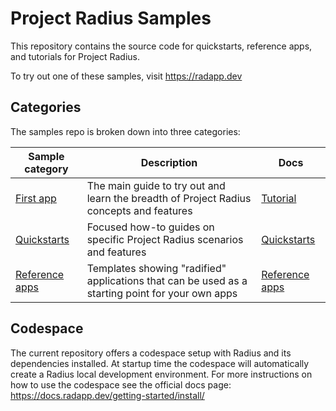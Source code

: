 # Project Radius Samples

This repository contains the source code for quickstarts, reference apps, and tutorials for Project Radius.

To try out one of these samples, visit https://radapp.dev

## Categories

The samples repo is broken down into three categories:

| Sample category | Description | Docs |
|-----------------|-------------|------|
| [First app](demo/) | The main guide to try out and learn the breadth of Project Radius concepts and features | [Tutorial](https://radapp.dev/getting-started/first-app/) |
| [Quickstarts](quickstarts/) | Focused how-to guides on specific Project Radius scenarios and features | [Quickstarts](https://radapp.dev/getting-started/quickstarts/) |
| [Reference apps](reference-apps/) | Templates showing "radified" applications that can be used as a starting point for your own apps | [Reference apps](https://radapp.dev/getting-started/reference-apps/) |

## Codespace

The current repository offers a codespace setup with Radius and its dependencies installed. At startup time the codespace will automatically create a Radius local development environment. For more instructions on how to use the codespace see the official docs page: https://docs.radapp.dev/getting-started/install/
